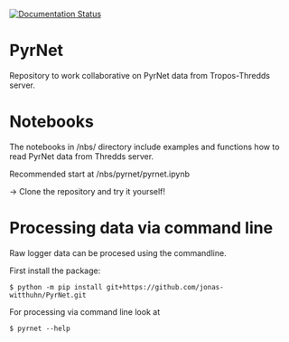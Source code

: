 [![Documentation Status](https://readthedocs.org/projects/pyrnet/badge/?version=latest)](https://pyrnet.readthedocs.io/en/latest/?badge=latest)


# PyrNet
Repository to work collaborative on PyrNet data from Tropos-Thredds server.

# Notebooks
The notebooks in /nbs/ directory include examples and functions how to read PyrNet data from Thredds server.

Recommended start at /nbs/pyrnet/pyrnet.ipynb 

-> Clone the repository and try it yourself!

# Processing  data via command line
Raw logger data can be procesed using the commandline.

First install the package:
```
$ python -m pip install git+https://github.com/jonas-witthuhn/PyrNet.git
```

For processing via command line look at
```
$ pyrnet --help
```
